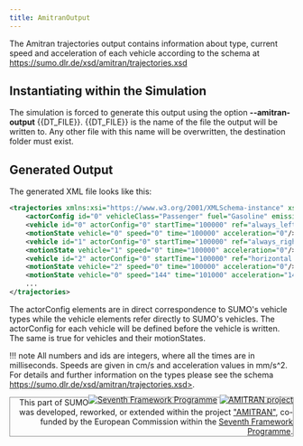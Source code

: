 ```yaml
---
title: AmitranOutput
---
```


The Amitran trajectories output contains information about type, current
speed and acceleration of each vehicle according to the schema at
<https://sumo.dlr.de/xsd/amitran/trajectories.xsd>

## Instantiating within the Simulation

The simulation is forced to generate this output using the option **--amitran-output** {{DT_FILE}}. {{DT_FILE}} is
the name of the file the output will be written to. Any other file with
this name will be overwritten, the destination folder must exist.

## Generated Output

The generated XML file looks like this:

```xml
<trajectories xmlns:xsi="https://www.w3.org/2001/XMLSchema-instance" xsi:noNamespaceSchemaLocation="https://sumo.dlr.de/xsd/amitran/trajectories.xsd" timeStepSize="1000">
    <actorConfig id="0" vehicleClass="Passenger" fuel="Gasoline" emissionClass="Euro0" ref="DEFAULT_VEHTYPE"/>
    <vehicle id="0" actorConfig="0" startTime="100000" ref="always_left.0"/>
    <motionState vehicle="0" speed="0" time="100000" acceleration="0"/>
    <vehicle id="1" actorConfig="0" startTime="100000" ref="always_right.0"/>
    <motionState vehicle="1" speed="0" time="100000" acceleration="0"/>
    <vehicle id="2" actorConfig="0" startTime="100000" ref="horizontal.0"/>
    <motionState vehicle="2" speed="0" time="100000" acceleration="0"/>
    <motionState vehicle="0" speed="144" time="101000" acceleration="1442"/>
    ...
</trajectories>
```

The actorConfig elements are in direct correspondence to SUMO's vehicle
types while the vehicle elements refer directly to SUMO's vehicles. The
actorConfig for each vehicle will be defined before the vehicle is
written. The same is true for vehicles and their motionStates.

!!! note
    All numbers and ids are integers, where all the times are in milliseconds. Speeds are given in cm/s and acceleration values in mm/s^2. For details and further information on the types please see the schema https://sumo.dlr.de/xsd/amitran/trajectories.xsd>.

<div style="border:1px solid #909090; min-height: 35px;" align="right">
<span style="float: right; margin-top: -5px;"><a href="https://wayback.archive-it.org/12090/20191127213419/https:/ec.europa.eu/research/fp7/index_en.cfm"><img src="../../images/FP7-small.gif" alt="Seventh Framework Programme"></a>
<a href="https://amitran.eu/"><img src="../../images/AMITRAN-small.png" alt="AMITRAN project"></a></span>
<span style="">This part of SUMO was developed, reworked, or extended within the project
<a href="https://amitran.eu/">"AMITRAN"</a>, co-funded by the European Commission within the <a href="https://wayback.archive-it.org/12090/20191127213419/https:/ec.europa.eu/research/fp7/index_en.cfm">Seventh Framework Programme</a>.</span></div>

